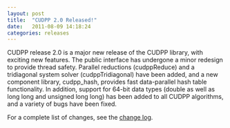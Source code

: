 ```yaml
---
layout: post
title:  "CUDPP 2.0 Released!"
date:   2011-08-09 14:18:24
categories: releases
---
```


CUDPP release 2.0 is a major new release of the CUDPP library, with exciting new features. The public interface has undergone a minor redesign to provide thread safety. Parallel reductions (cudppReduce) and a tridiagonal system solver (cudppTridiagonal) have been added, and a new component library, cudpp_hash, provides fast data-parallel hash table functionality. In addition, support for 64-bit data types (double as well as long long and unsigned long long) has been added to all CUDPP algorithms, and a variety of bugs have been fixed.

For a complete list of changes, see the [change log](http://cudpp.googlecode.com/svn/tags/2.0/doc/html/changelog.html).

